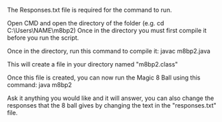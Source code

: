 The Responses.txt file is required for the command to run.

Open CMD and open the directory of the folder (e.g. cd C:\Users\NAME\m8bp2) Once in the directory you must first compile it before you run the script.

Once in the directory, run this command to compile it: javac m8bp2.java

This will create a file in your directory named "m8bp2.class"

Once this file is created, you can now run the Magic 8 Ball using this command: java m8bp2

Ask it anything you would like and it will answer, you can also change the responses that the 8 ball gives by changing the text in the "responses.txt" file.
